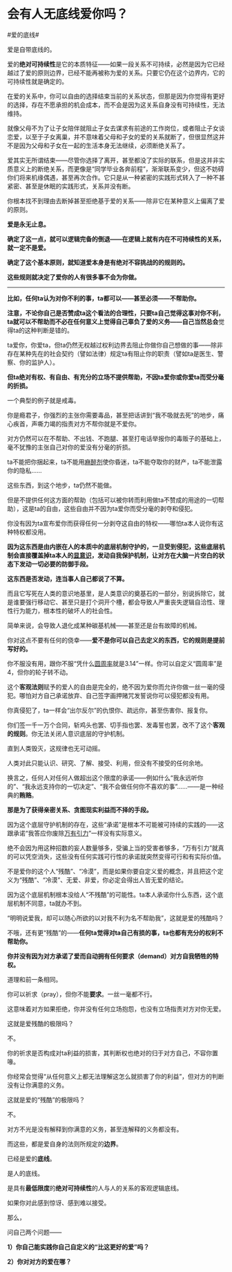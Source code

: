 # 会有人无底线爱你吗？

\#爱的底线#

爱是自带底线的。

爱的**绝对可持续性**是它的本质特征——如果一段关系不可持续，必然是因为它已经越过了爱的原则边界，已经不能再被称为爱的关系。只要它仍在这个边界内，它的可持续性就是确定的。

在爱的关系中，你可以自由的选择结束当前的关系状态，但那是因为你觉得有更好的选择，存在不愿承担的机会成本，而不会是因为这关系自身没有可持续性，无法维持。

就像父母不为了让子女陪伴就阻止子女去谋求有前途的工作岗位，或者阻止子女谈恋爱，以至于子女离巢，并不意味着父母和子女的爱的关系就断了，但很显然这并不是因为父母和子女在一起的生活本身无法继续，必须断绝关系了。

爱其实无所谓结束——尽管你选择了离开，甚至都没了实际的联系，但是这并非实质意义上的断绝关系，而更像是“同学毕业各奔前程”，渐渐联系变少，但这不妨碍你们将来机缘偶遇，甚至再次合作。它只是从一种紧密的实践形式转入了一种不甚紧密、甚至是休眠的实践形式，关系并没有断。

你根本找不到理由去断掉甚至拒绝基于爱的关系——除非它在某种意义上偏离了爱的原则。

**爱是永无止息。**

**确定了这一点，就可以逻辑完备的倒退——在逻辑上就有内在不可持续性的关系，就一定不是爱。**



**确定了这个基本原则，就知道爱本身是有绝对不容挑战的的规则的。**

**这些规则就决定了爱你的人有很多事不会为你做。**

------

**比如，任何ta认为对你不利的事，ta都可以——甚至必须——不帮助你。**

**注意，**不论你自己是否赞成ta这个看法的合理性，只要ta自己觉得这事对你不利，ta就可以不帮助而不必在任何意义上觉得自己辜负了爱的义务——自己当然**总会**觉得ta的这种判断是错的。

ta爱你，你爱ta，但ta仍然无权越过权利边界去阻止你做你自己想做的事——除非存在某种先在的社会契约（譬如法律）规定ta有阻止你的职责（譬如ta是医生、警察、你的监护人）。

**但ta绝对有权、有自由、有充分的立场不提供帮助，不因ta爱你或你爱ta而受分毫的折损。**



一个典型的例子就是戒毒。

你是瘾君子，你强烈的主张你需要毒品，甚至把话讲到“我不吸就去死”的地步，痛心疾首，声嘶力竭的指责对方不帮你就是不爱你。

对方仍然可以在不帮助、不出钱、不跑腿、甚至打电话举报你的毒贩子的基础上，毫不犹豫的主张自己对你的爱没有分毫的折损。

ta不能把你捆起来，ta不能用[麻醉剂](https://www.zhihu.com/search?q=麻醉剂&search_source=Entity&hybrid_search_source=Entity&hybrid_search_extra={"sourceType"%3A"answer"%2C"sourceId"%3A2521863879})使你昏迷，ta不能夺取你的财产，ta不能泄露你的隐私……

这些东西，到这个地步，ta仍然不能做。

但是不提供任何这方面的帮助（包括可以被你转而利用做ta不赞成的用途的一切帮助），这是ta的自由，这些自由并不因为ta爱你而受分毫的剥夺和侵犯。

你没有因为ta宣布爱你而获得任何一分剥夺这自由的特权——哪怕ta本人说你有这种特权都没用。

**因为这东西是由内嵌在人的本质中的底层机制守护的，一旦受到侵犯，这些底层机制会直接覆盖掉ta本人的[显意识](https://www.zhihu.com/search?q=显意识&search_source=Entity&hybrid_search_source=Entity&hybrid_search_extra={"sourceType"%3A"answer"%2C"sourceId"%3A2521863879})，发动自我保护机制，让对方在大脑一片空白的状态下发动一切必要的防御手段。**

**这东西是否发动，连当事人自己都说了不算。**

而且它写死在人类的意识地基里，是人类意识的奠基石的一部分，别说拆除它，就是谁要强行移动它、甚至只是打个洞开个槽，都会导致人严重丧失逻辑自洽性、理性行为能力，根本性的破坏人的社会性。

简单来说，会导致人退化成某种碳基机械——甚至还是台有故障的机械。



你对这点不要有任何的侥幸——**爱不是你可以自己去定义的东西，它的规则是提前写好的。**

你不服没有用，跟你不服“凭什么[圆周率](https://www.zhihu.com/search?q=圆周率&search_source=Entity&hybrid_search_source=Entity&hybrid_search_extra={"sourceType"%3A"answer"%2C"sourceId"%3A2521863879})就是3.14”一样。你可以自定义“圆周率”是4，但你的轮子转不动。



这个**客观法则**赋予的爱人的自由是完全的，绝不因为爱你而允许你做一丝一毫的侵犯。哪怕对方自己承诺放弃、自己签字画押赌咒发誓说你可以侵犯都没有用。

你真侵犯了，ta一样会“出尔反尔”的仇恨你、疏远你，甚至伤害你、报复你。

你们签一千一万个合同，斩鸡头也罢、切手指也罢、发毒誓也罢，改不了这个**客观的规则**。你无法关闭人意识底层的守护机制。

直到人类毁灭，这规律也无可动摇。

人类对此只能认识、研究、了解、接受、利用，但没有不接受的任何余地。



换言之，任何人对任何人做超出这个限度的承诺——例如什么“我永远听你的”、“我永远支持你的一切决定”、“我不会做任何你不喜欢的事”……——是一种经典的**贿赂**。

**那是为了获得亲密关系、贪图现实利益而不择的手段。**

因为这个底层守护机制的存在，这些“承诺”是根本不可能被可持续的实践的——这跟承诺“我答应你废除[万有引力](https://www.zhihu.com/search?q=万有引力&search_source=Entity&hybrid_search_source=Entity&hybrid_search_extra={"sourceType"%3A"answer"%2C"sourceId"%3A2521863879})”一样没有实际意义。

绝不会因为用这种招数的妄人数量够多，受骗上当的受害者够多，“万有引力”就真的可以凭空消失，这些没有任何实践可行性的承诺就突然变得可行和有实际价值。

不是爱你的这个人“残酷”、“冷漠”，而是如果你要自定义爱的概念，并且把这个定义为“残酷”、“冷漠”、无爱、非爱，你必定会得出人皆无爱的结论。

因为这个底层机制根本没给人“不残酷”的可能性。ta本人承诺你什么东西，这个底层机制不同意，ta就办不到。

“明明说爱我，却可以随心所欲的以对我不利为名不帮助我”，这就是爱的残酷吗？

不哦，还有更“残酷”的——**任何ta觉得对ta自己有损的事，ta也都有充分的权利不帮助你。**

**你并没有因为对方承诺了爱而自动拥有任何要求（demand）对方自我牺牲的特权。**

道理和前一条相同。

你可以祈求（pray），但你不能**要求**。一丝一毫都不行。

这意味着对方如果拒绝，你并没有任何立场抱怨，也没有立场指责对方对你无爱。

这就是爱残酷的极限吗？

不。

你的祈求是否构成对ta利益的损害，其判断权也绝对的归于对方自己，不容你置喙。

你经常会觉得“从任何意义上都无法理解这怎么就损害了你的利益”，但对方的判断没有让你满意的义务。

这就是爱的“残酷”的极限吗？

不。

对方不光是没有解释到你满意的义务，甚至连解释的义务都没有。



而这些，都是爱自身的法则所规定的**边界**。

已经是爱的**底线**。

是人的底线。

是具有**最低限度**的**绝对可持续性**的人与人的关系的客观逻辑底线。



如果你对此感到惊讶、感到难以接受。

那么，

问自己两个问题——

**1）你自己能实践你自己自定义的“比这更好的爱”吗？**

**2）你对对方的爱在哪？**

